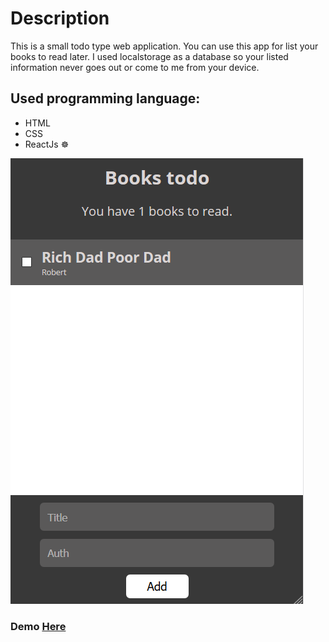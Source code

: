 # Description
This is a small todo type web application. You can use this app for list your books to read later. I used localstorage as a database so your listed information never goes out or come to me from your device.

## Used programming language:
- HTML
- CSS
- ReactJs ☸

![](/bookList.png)
### Demo [Here](https://booktodo.netlify.com/)
